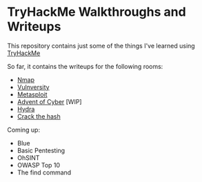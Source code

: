 # TryHackMe Walkthroughs and Writeups
This repository contains just some of the things I've learned using [TryHackMe](https://tryhackme.com/)

So far, it contains the writeups for the following rooms:
- [Nmap](https://github.com/pamhrituc/TryHackMe_Writeups/blob/master/Nmap.md)
- [Vulnversity](https://github.com/pamhrituc/TryHackMe_Writeups/blob/master/Vulnversity.md)
- [Metasploit](https://github.com/pamhrituc/TryHackMe_Writeups/blob/master/Metasploit.md)
- [Advent of Cyber](https://github.com/pamhrituc/TryHackMe_Writeups/blob/master/2019AdventOfCyber.md) [WIP]
- [Hydra](https://github.com/pamhrituc/TryHackMe_Writeups/blob/master/Hydra.md)
- [Crack the hash](https://github.com/pamhrituc/TryHackMe_Writeups/blob/master/CrackTheHash.md)

Coming up:
- Blue
- Basic Pentesting
- OhSINT
- OWASP Top 10
- The find command

